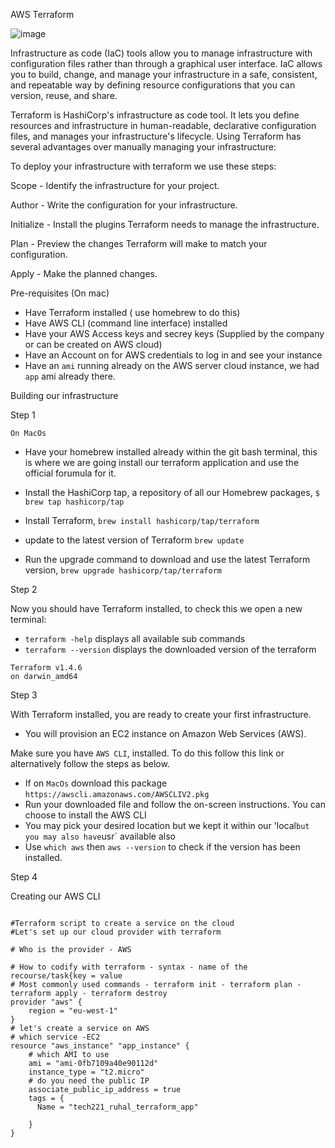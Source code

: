 AWS Terraform

![image](https://github.com/Lost-Crow23/IaC_Terraform_Orchestration/assets/126012715/75aee4ac-373f-45e2-b85f-8da0d37f4578)

Infrastructure as code (IaC) tools allow you to manage infrastructure with configuration files rather than through a graphical user interface. IaC allows you to build, change, and manage your infrastructure in a safe, consistent, and repeatable way by defining resource configurations that you can version, reuse, and share.

Terraform is HashiCorp's infrastructure as code tool. It lets you define resources and infrastructure in human-readable, declarative configuration files, and manages your infrastructure's lifecycle. Using Terraform has several advantages over manually managing your infrastructure:

To deploy your infrastructure with terraform we use these steps:

Scope - Identify the infrastructure for your project.

Author - Write the configuration for your infrastructure.

Initialize - Install the plugins Terraform needs to manage the infrastructure.

Plan - Preview the changes Terraform will make to match your configuration.

Apply - Make the planned changes.

Pre-requisites (On mac)

- Have Terraform installed ( use homebrew to do this)
- Have AWS CLI (command line interface) installed
- Have your AWS Access keys and secrey keys (Supplied by the company or can be created on AWS cloud)
- Have an Account on for AWS credentials to log in and see your instance
- Have an `ami` running already on the AWS server cloud instance, we had `app` ami already there.

Building our infrastructure

Step 1

`On MacOs`

- Have your homebrew installed already within the git bash terminal, this is where we are going install our terraform application and use the official forumula for it.

- Install the HashiCorp tap, a repository of all our Homebrew packages, `$ brew tap hashicorp/tap`

- Install Terraform, `brew install hashicorp/tap/terraform`

- update to the latest version of Terraform `brew update`

- Run the upgrade command to download and use the latest Terraform version, `brew upgrade hashicorp/tap/terraform`

Step 2 

Now you should have Terraform installed, to check this we open a new terminal:

- `terraform -help` displays all available sub commands
- `terraform --version` displays the downloaded version of the terraform
```
Terraform v1.4.6
on darwin_amd64
```
Step 3 

With Terraform installed, you are ready to create your first infrastructure.

- You will provision an EC2 instance on Amazon Web Services (AWS).

Make sure you have `AWS CLI`, installed. To do this follow this link or alternatively follow the steps as below. 

- If on `MacOs` download this package `https://awscli.amazonaws.com/AWSCLIV2.pkg`
- Run your downloaded file and follow the on-screen instructions. You can choose to install the AWS CLI
- You may pick your desired location but we kept it within our 'local` but you may also have `usr` available also
- Use `which aws` then `aws --version` to check if the version has been installed.

Step 4 

Creating our AWS CLI

```

#Terraform script to create a service on the cloud
#Let's set up our cloud provider with terraform

# Who is the provider - AWS

# How to codify with terraform - syntax - name of the recourse/task{key = value
# Most commonly used commands - terraform init - terraform plan - terraform apply - terraform destroy
provider "aws" {
	region = "eu-west-1"
}
# let's create a service on AWS
# which service -EC2
resource "aws_instance" "app_instance" {
	# which AMI to use
	ami = "ami-0fb7109a40e90112d"
	instance_type = "t2.micro"
	# do you need the public IP
	associate_public_ip_address = true
	tags = { 
	  Name = "tech221_ruhal_terraform_app"

	}
}

```
